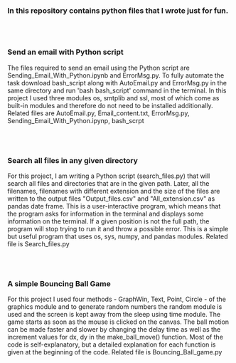 <h3>In this repository contains python files that I wrote just for fun.</h3><br><br>
<h3>Send an email with Python script</h3>  
<p>The files required to send an email using the Python script are Sending_Email_With_Python.ipynb and ErrorMsg.py. To fully automate the task download bash_script along with AutoEmail.py and ErrorMsg.py in the same directory and run 'bash bash_script' command in the terminal. In this project I used three modules os, smtplib and ssl, most of which come as built-in modules and therefore do not need to be installed additionally. Related files are AutoEmail.py, Email_content.txt, ErrorMsg.py, Sending_Email_With_Python.ipynp, bash_scrpt</p> <br><br>
<h3>Search all files in any given directory</h3>    
<p>For this project, I am writing a Python script (search_files.py) that will search all files and directories that are in the given path. Later, all the filenames, filenames with different extension and the size of the files are written to the output files "Output_files.csv" and "All_extension.csv" as pandas date frame. This is a user-interactive program, which means that the program asks for information in the terminal and displays some information on the terminal. If a given position is not the full path, the program will stop trying to run it and throw a possible error. This is a simple but useful program that uses os, sys, numpy, and pandas modules. Related file is Search_files.py</p>
<br><br>
<h3>A simple Bouncing Ball Game</h3> 
<p>
For this project I used four methods - GraphWin, Text, Point, Circle - of  the graphics module and to generate random numbers the random module is used and the screen is kept away from the sleep using time module. The game starts as soon as the mouse is clicked on the canvas. The ball motion can be made faster and slower by changing the delay time as well as the increment values for dx, dy in the make_ball_move() function. Most of the code is self-explanatory, but a detailed explanation for each function is given at the beginning of the code. Related file is Bouncing_Ball_game.py
</p>
